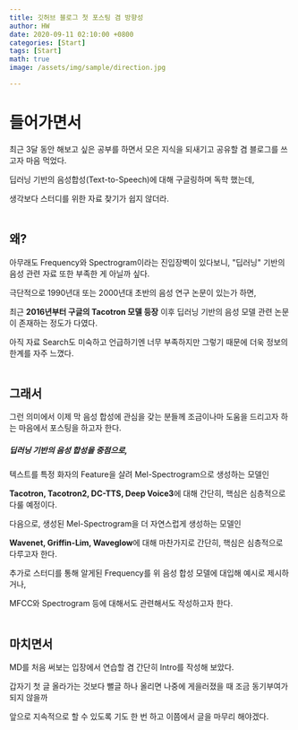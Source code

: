 ```yaml
---
title: 깃허브 블로그 첫 포스팅 겸 방향성 
author: HW
date: 2020-09-11 02:10:00 +0800
categories: [Start]
tags: [Start]
math: true
image: /assets/img/sample/direction.jpg

---
```




# **들어가면서**

최근 3달 동안 해보고 싶은 공부를 하면서 모은 지식을 되새기고 공유할 겸 블로그를 쓰고자 마음 먹었다.

딥러닝 기반의 음성합성(Text-to-Speech)에 대해 구글링하며 독학 했는데, 

생각보다 스터디를 위한 자료 찾기가 쉽지 않더라.<br/><br/>





## **왜?**

아무래도 Frequency와 Spectrogram이라는 진입장벽이 있다보니, "딥러닝" 기반의 음성 관련 자료 또한 부족한 게 아닐까 싶다.

극단적으로 1990년대 또는 2000년대 초반의 음성 연구 논문이 있는가 하면, 

최근 **2016년부터 구글의 Tacotron 모델 등장** 이후 딥러닝 기반의 음성 모델 관련 논문이 존재하는 정도가 다였다.

아직 자료 Search도 미숙하고 언급하기엔 너무 부족하지만 그렇기 때문에 더욱 정보의 한계를 자주 느꼈다.<br/><br/>



## **그래서**

그런 의미에서 이제 막 음성 합성에 관심을 갖는 분들께 조금이나마 도움을 드리고자 하는 마음에서 포스팅을 하고자 한다.



##### **딥러닝 기반의 음성 합성**을 중점으로, 

텍스트를 특정 화자의 Feature을 살려 Mel-Spectrogram으로 생성하는 모델인 

**Tacotron, Tacotron2, DC-TTS, Deep Voice3**에 대해 간단히, 핵심은 심층적으로 다룰 예정이다.<br/>



다음으로, 생성된 Mel-Spectrogram을 더 자연스럽게 생성하는 모델인

**Wavenet, Griffin-Lim, Waveglow**에 대해 마찬가지로 간단히, 핵심은 심층적으로 다루고자 한다.<br/>



추가로 스터디를 통해 알게된 Frequency를 위 음성 합성 모델에 대입해 예시로 제시하거나,

MFCC와 Spectrogram 등에 대해서도 관련해서도 작성하고자 한다.<br/><br/>



## **마치면서**

MD를 처음 써보는 입장에서 연습할 겸 간단히 Intro를 작성해 보았다.<br/>



갑자기 첫 글 올라가는 것보다 뻘글 하나 올리면 나중에 게을러졌을 때 조금 동기부여가 되지 않을까

앞으로 지속적으로 할 수 있도록 기도 한 번 하고 이쯤에서 글을 마무리 해야겠다. 

